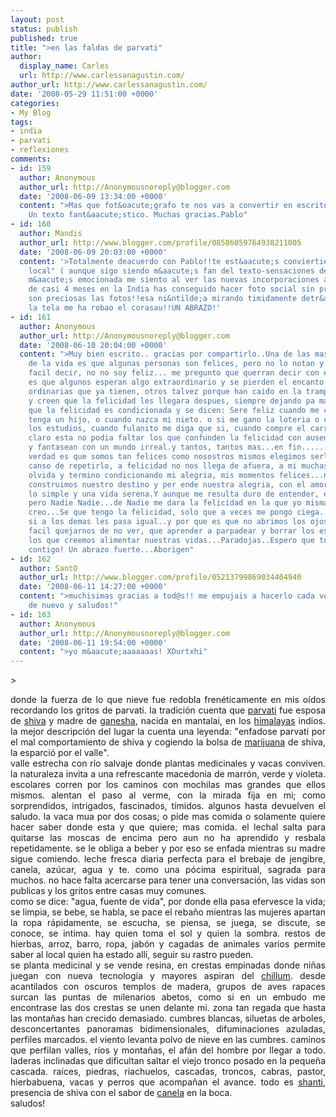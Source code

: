 ```yaml
---
layout: post
status: publish
published: true
title: ">en las faldas de parvati"
author:
  display_name: Carles
  url: http://www.carlessanagustin.com/
author_url: http://www.carlessanagustin.com/
date: '2008-05-29 11:51:00 +0000'
categories:
- My Blog
tags:
- india
- parvati
- reflexiones
comments:
- id: 159
  author: Anonymous
  author_url: http://Anonymousnoreply@blogger.com
  date: '2008-06-09 13:34:00 +0000'
  content: ">Mas que fot&oacute;grafo te nos vas a convertir en escritor al final.
    Un texto fant&aacute;stico. Muchas gracias.Pablo"
- id: 160
  author: Mandis
  author_url: http://www.blogger.com/profile/08586059764938211005
  date: '2008-06-09 20:03:00 +0000'
  content: '>Totalmente deacuerdo con Pablo!!te est&aacute;s conviertiedo en "multiartista
    local" ( aunque sigo siendo m&aacute;s fan del texto-sensaciones de Varanasi..;)Pero
    m&aacute;s emocionada me siento al ver las nuevas incorporaciones a tu album!!!despu&eacute;s
    de casi 4 meses en la India has conseguido hacer foto social sin prejuicios!!enhorabuena,guapo,
    son preciosas las fotos!!esa ni&ntilde;a mirando timidamente detr&aacute;s de
    la tela me ha robao el corasau!!UN ABRAZO!'
- id: 161
  author: Anonymous
  author_url: http://Anonymousnoreply@blogger.com
  date: '2008-06-10 20:04:00 +0000'
  content: ">Muy bien escrito.. gracias por compartirlo..Una de las mas grandes paradojas
    de la vida es que algunas personas son felices, pero no lo notan y les es muy
    facil decir, no no soy feliz... me pregunto que querran decir con ello....talvez
    es que algunos esperan algo extraordinario y se pierden el encanto de las cosas
    ordinarias que ya tienen, otros talvez porque han caido en la trampa de postergar
    y creen que la felicidad les llegara despues, siempre dejando pa manana...y es
    que la felicidad es condicionada y se dicen: Sere feliz cuando me case, o cuando
    tenga un hijo, o cuando nazca mi nieto. o si me gano la loteria o cuando termine
    los estudios, cuando fulanito me diga que si, cuando compre el carro de mis suenos....y
    claro esta no podia faltar los que confunden la felicidad con ausencia de problemas
    y fantasean con un mundo irreal.y tantos, tantos mas...en fin........................la
    verdad es que somos tan felices como nosostros mismos elegimos serlo, aunque me
    canso de repetirlo, a felicidad no nos llega de afuera, a mi muchas veces se me
    olvida y termino condicionando mi alegria, mis momentos felices...nosotros mismos
    construimos nuestro destino y per ende nuestra alegria, con el amor real, con
    lo simple y una vida serena.Y aunque me resulta duro de entender, es cierto, Nadie,
    pero Nadie Nadie...de Nadie me dara la felicidad en la que yo misma a veces no
    creo...Se que tengo la felicidad, solo que a veces me pongo ciega.....me pregunto
    si a los demas les pasa igual..y por que es que no abrimos los ojos? no es mas
    facil quejarnos de no ver, que aprender a parpadear y borrar los espejismos con
    los que creemos alimentar nuestras vidas...Paradojas..Espero que todo vaya bien
    contigo! Un abrazo fuerte...Aborigen"
- id: 162
  author: SantO
  author_url: http://www.blogger.com/profile/05213799869034404940
  date: '2008-06-11 14:27:00 +0000'
  content: ">muchisimas gracias a tod@s!! me empujais a hacerlo cada vez mas ;)gracias
    de nuevo y saludos!"
- id: 163
  author: Anonymous
  author_url: http://Anonymousnoreply@blogger.com
  date: '2008-06-11 19:54:00 +0000'
  content: ">yo m&aacute;aaaaaaas! XDurtxhi"
---
```

<p>>
<div style="text-align:justify;"><a href="/images/posts/image0030.jpg"><img src="/images/posts/image0030.jpg?w=300" alt="" border="0" /></a>donde la fuerza de lo que nieve fue redobla fren&eacute;ticamente en mis o&iacute;dos recordando los gritos de parvati. la tradici&oacute;n cuenta que <a href="http://en.wikipedia.org/wiki/Parvati">parvati</a> fue esposa de <a href="http://en.wikipedia.org/wiki/Shiva">shiva</a> y madre de <a href="http://en.wikipedia.org/wiki/Ganesh">ganesha</a>, nacida en mantalai, en los <a href="http://en.wikipedia.org/wiki/Himalaya">himalayas</a> indios. la mejor descripci&oacute;n del lugar la cuenta una leyenda: "enfadose parvati por el mal comportamiento de shiva y cogiendo la bolsa de <a href="http://en.wikipedia.org/wiki/Marihuana">marijuana</a> de shiva, la esparci&oacute; por el valle".<br />valle estrecha con r&iacute;o salvaje donde plantas medicinales y vacas conviven. la naturaleza invita a una refrescante macedonia de marr&oacute;n, verde y violeta. escolares corren por los caminos con mochilas mas grandes que ellos mismos. alentan el paso al verme, con la mirada fija en mi; como sorprendidos, intrigados, fascinados, t&iacute;midos. algunos hasta devuelven el saludo. la vaca mua por dos cosas; o pide mas comida o solamente quiere hacer saber donde esta y que quiere; mas comida. el lechal salta para quitarse las moscas de encima pero aun no ha aprendido y resbala repetidamente. se le obliga a beber y por eso se enfada mientras su madre sigue comiendo. leche fresca diaria perfecta para el brebaje de jengibre, canela, az&uacute;car, agua y te. como una p&oacute;cima espiritual, sagrada para muchos. no hace falta acercarse para tener una conversaci&oacute;n, las vidas son publicas y los gritos entre casas muy comunes.<br /><a href="/images/posts/image00323.jpg"><img src="/images/posts/image00323.jpg?w=300" alt="" border="0" /></a>como se dice: "agua, fuente de vida", por donde ella pasa efervesce la vida; se limpia, se bebe, se habla, se pace el reba&ntilde;o mientras las mujeres apartan la ropa r&aacute;pidamente, se escucha, se piensa, se juega, se discute, se conoce, se intima. hay quien toma el sol y quien la sombra. restos de hierbas, arroz, barro, ropa, jab&oacute;n y cagadas de animales varios permite saber al local quien ha estado all&iacute;, seguir su rastro pueden.<br /><a href="/images/posts/image0035.jpg"><img src="/images/posts/image0035.jpg?w=199" alt="" border="0" /></a>se planta medicinal y se vende resina, en crestas empinadas donde ni&ntilde;as juegan con nueva tecnolog&iacute;a y mayores aspiran del <a href="http://en.wikipedia.org/wiki/Chillum_%28pipe%29">chillum</a>. desde acantilados con oscuros templos de madera, grupos de aves rapaces surcan las puntas de milenarios abetos, como si en un embudo me encontrase las dos crestas se unen delante mi. zona tan regada que hasta las monta&ntilde;as han crecido demasiado. cumbres blancas, siluetas de arboles, desconcertantes panoramas bidimensionales, difuminaciones azuladas, perfiles marcados. el viento levanta polvo de nieve en las cumbres. caminos que perfilan valles, r&iacute;os y monta&ntilde;as, el af&aacute;n del hombre por llegar a todo. laderas inclinadas que dificultan saltar el viejo tronco posado en la peque&ntilde;a cascada. ra&iacute;ces, piedras, riachuelos, cascadas, troncos, cabras, pastor, hierbabuena, vacas y perros que acompa&ntilde;an el avance. todo es <a href="http://en.wikipedia.org/wiki/Inner_peace">shanti</a>, presencia de shiva con el sabor de <a href="http://en.wikipedia.org/wiki/Cinamon">canela</a> en la boca.<br />saludos!</div>
